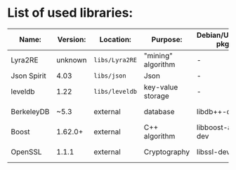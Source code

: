 # List of used libraries:

| Name:       | Version: | Location:          | Purpose:           | Debian/Ubuntu pkg | Fedora pkg    | vcpkg      |
|-------------|----------|--------------------|--------------------|-------------------|---------------|------------|
| Lyra2RE     | unknown  | ```libs/Lyra2RE``` | "mining" algorithm | -                 | -             | -          |
| Json Spirit | 4.03     | ```libs/json```    | Json               | -                 | -             | -          |
| leveldb     | 1.22     | ```libs/leveldb``` | key-value storage  | -                 | -             | -          |
| BerkeleyDB  | ~5.3     | external           | database           | libdb++-dev       | libdb-devel   | berkeleydb |
| Boost       | 1.62.0+  | external           | C++ algorithm      | libboost-all-dev  | boost-devel   | boost      |
| OpenSSL     | 1.1.1    | external           | Cryptography       | libssl-dev        | openssl-devel | openssl    |

